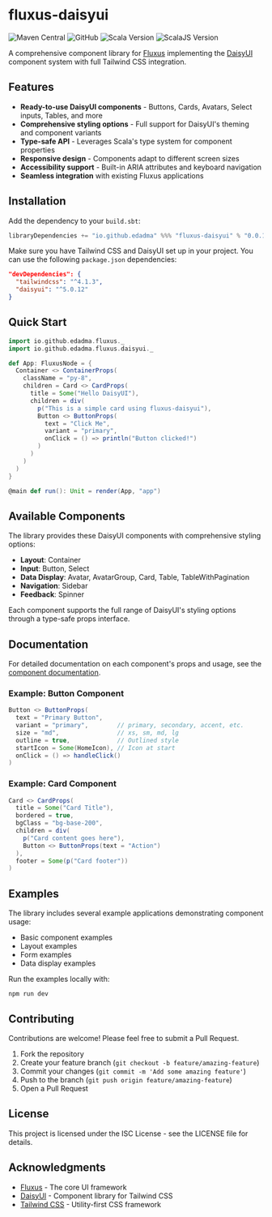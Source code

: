 # fluxus-daisyui

![Maven Central](https://img.shields.io/maven-central/v/io.github.edadma/fluxus-daisyui_sjs1_3)
![GitHub](https://img.shields.io/github/license/edadma/fluxus-daisyui)
![Scala Version](https://img.shields.io/badge/scala-3.6.4-blue.svg)
![ScalaJS Version](https://img.shields.io/badge/scalajs-1.18.2-blue.svg)

A comprehensive component library for [Fluxus](https://github.com/edadma/fluxus) implementing the [DaisyUI](https://daisyui.com/) component system with full Tailwind CSS integration.

## Features

- **Ready-to-use DaisyUI components** - Buttons, Cards, Avatars, Select inputs, Tables, and more
- **Comprehensive styling options** - Full support for DaisyUI's theming and component variants
- **Type-safe API** - Leverages Scala's type system for component properties
- **Responsive design** - Components adapt to different screen sizes
- **Accessibility support** - Built-in ARIA attributes and keyboard navigation
- **Seamless integration** with existing Fluxus applications

## Installation

Add the dependency to your `build.sbt`:

```scala
libraryDependencies += "io.github.edadma" %%% "fluxus-daisyui" % "0.0.1"
```

Make sure you have Tailwind CSS and DaisyUI set up in your project. You can use the following `package.json` dependencies:

```json
"devDependencies": {
  "tailwindcss": "^4.1.3",
  "daisyui": "^5.0.12"
}
```

## Quick Start

```scala
import io.github.edadma.fluxus._
import io.github.edadma.fluxus.daisyui._

def App: FluxusNode = {
  Container <> ContainerProps(
    className = "py-8",
    children = Card <> CardProps(
      title = Some("Hello DaisyUI"),
      children = div(
        p("This is a simple card using fluxus-daisyui"),
        Button <> ButtonProps(
          text = "Click Me",
          variant = "primary",
          onClick = () => println("Button clicked!")
        )
      )
    )
  )
}

@main def run(): Unit = render(App, "app")
```

## Available Components

The library provides these DaisyUI components with comprehensive styling options:

- **Layout**: Container
- **Input**: Button, Select
- **Data Display**: Avatar, AvatarGroup, Card, Table, TableWithPagination
- **Navigation**: Sidebar
- **Feedback**: Spinner

Each component supports the full range of DaisyUI's styling options through a type-safe props interface.

## Documentation

For detailed documentation on each component's props and usage, see the [component documentation](https://edadma.github.io/fluxus-daisyui/components).

### Example: Button Component

```scala
Button <> ButtonProps(
  text = "Primary Button",
  variant = "primary",        // primary, secondary, accent, etc.
  size = "md",                // xs, sm, md, lg
  outline = true,             // Outlined style
  startIcon = Some(HomeIcon), // Icon at start
  onClick = () => handleClick()
)
```

### Example: Card Component

```scala
Card <> CardProps(
  title = Some("Card Title"),
  bordered = true,
  bgClass = "bg-base-200",
  children = div(
    p("Card content goes here"),
    Button <> ButtonProps(text = "Action")
  ),
  footer = Some(p("Card footer"))
)
```

## Examples

The library includes several example applications demonstrating component usage:

- Basic component examples
- Layout examples
- Form examples
- Data display examples

Run the examples locally with:

```
npm run dev
```

## Contributing

Contributions are welcome! Please feel free to submit a Pull Request.

1. Fork the repository
2. Create your feature branch (`git checkout -b feature/amazing-feature`)
3. Commit your changes (`git commit -m 'Add some amazing feature'`)
4. Push to the branch (`git push origin feature/amazing-feature`)
5. Open a Pull Request

## License

This project is licensed under the ISC License - see the LICENSE file for details.

## Acknowledgments

- [Fluxus](https://github.com/edadma/fluxus) - The core UI framework
- [DaisyUI](https://daisyui.com/) - Component library for Tailwind CSS
- [Tailwind CSS](https://tailwindcss.com/) - Utility-first CSS framework
